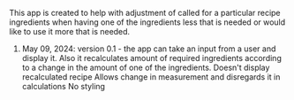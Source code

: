 This app is created to help with adjustment of called for a particular recipe ingredients when having one of the ingredients less that is needed or would like to use it more that is needed.

1. May 09, 2024:
version 0.1 - the app can take an input from a user and display it. Also it recalculates amount of required ingredients according to a change in the amount of one of the ingredients.
	Doesn't display recalculated recipe
	Allows change in measurement and disregards it in calculations
	No styling
